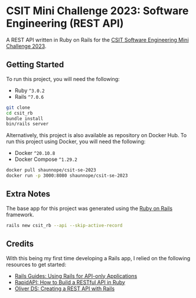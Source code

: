 # CSIT Mini Challenge 2023: Software Engineering (REST API)

A REST API written in Ruby on Rails for the [CSIT Software Engineering Mini Challenge 2023](https://se-mini-challenge.csit-events.sg/).

## Getting Started

To run this project, you will need the following:
* Ruby `^3.0.2`
* Rails `^7.0.6`

```bash
git clone
cd csit_rb
bundle install
bin/rails server
```

Alternatively, this project is also available as repository on Docker Hub. To run this project using Docker, you will need the following:
* Docker `^20.10.8`
* Docker Compose `^1.29.2`

```bash
docker pull shaunnope/csit-se-2023
docker run -p 3000:8080 shaunnope/csit-se-2023
```

## Extra Notes
The base app for this project was generated using the [Ruby on Rails](https://rubyonrails.org/) framework.
```bash
rails new csit_rb --api --skip-active-record
```

## Credits
With this being my first time developing a Rails app, I relied on the following resources to get started:
* [Rails Guides: Using Rails for API-only Applications](https://guides.rubyonrails.org/api_app.html)
* [RapidAPI: How to Build a RESTful API in Ruby](https://rapidapi.com/blog/how-to-build-an-api-in-ruby/)
* [Oliver DS: Creating a REST API with Rails](https://medium.com/@oliver.seq/creating-a-rest-api-with-rails-2a07f548e5dc)
